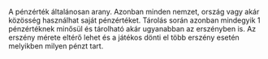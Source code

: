 A pénzérték általánosan arany. Azonban minden nemzet, ország vagy akár közösség használhat saját pénzértéket. Tárolás során azonban mindegyik 1 pénzértéknek minősül és tárolható akár ugyanabban az erszényben is. Az erszény mérete eltérő lehet és a játékos dönti el több erszény esetén melyikben milyen pénzt tart.